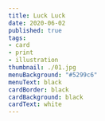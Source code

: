 ```yaml
---
title: Luck Luck
date: 2020-06-02
published: true
tags:
- card
- print
- illustration
thumbnail: ./01.jpg
menuBackground: "#5299c6"
menuText: black
cardBorder: black
cardBackground: black
cardText: white
---
```


